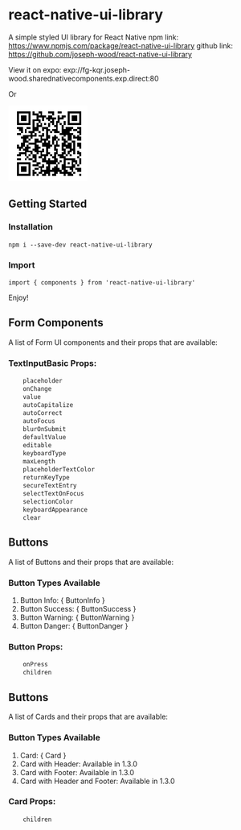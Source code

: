 # react-native-ui-library

A simple styled UI library for React Native
npm link: https://www.npmjs.com/package/react-native-ui-library
github link: https://github.com/joseph-wood/react-native-ui-library

View it on expo: exp://fg-kqr.joseph-wood.sharednativecomponents.exp.direct:80

Or 

![alt text](https://github.com/joseph-wood/react-native-ui-library/blob/master/assets/expo-preview.png "Expo QR Code")

## Getting Started

### Installation

```
npm i --save-dev react-native-ui-library
```

### Import

```
import { components } from 'react-native-ui-library'
```

Enjoy!
## Form Components 

A list of Form UI components and their props that are available:

### TextInputBasic Props:
```
    placeholder
    onChange
    value
    autoCapitalize
    autoCorrect
    autoFocus
    blurOnSubmit
    defaultValue
    editable
    keyboardType
    maxLength
    placeholderTextColor
    returnKeyType
    secureTextEntry
    selectTextOnFocus
    selectionColor
    keyboardAppearance
    clear
```
## Buttons

A list of Buttons and their props that are available:

### Button Types Available

1. Button Info: { ButtonInfo }
2. Button Success: { ButtonSuccess }
3. Button Warning: { ButtonWarning }
4. Button Danger: { ButtonDanger }

### Button Props:
```
    onPress
    children
```

## Buttons

A list of Cards and their props that are available:

### Button Types Available

1. Card: { Card }
2. Card with Header: Available in 1.3.0
3. Card with Footer: Available in 1.3.0 
4. Card with Header and Footer: Available in 1.3.0

### Card Props:
```
    children
```
